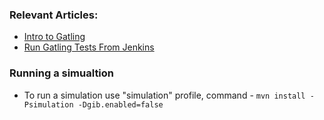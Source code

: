 ### Relevant Articles:
- [Intro to Gatling](http://www.baeldung.com/introduction-to-gatling)
- [Run Gatling Tests From Jenkins](https://www.baeldung.com/ops/jenkins-run-gatling-tests)

### Running a simualtion
- To run a simulation use "simulation" profile, command - `mvn install -Psimulation -Dgib.enabled=false`
